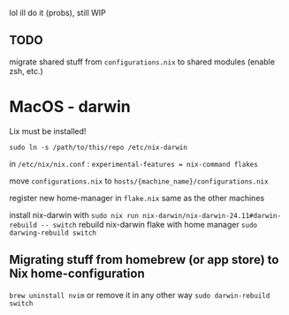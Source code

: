 lol ill do it (probs), still WIP

## TODO 
migrate shared stuff from `configurations.nix` to shared modules (enable zsh, etc.)

# MacOS - darwin
Lix must be installed!

`sudo ln -s /path/to/this/repo /etc/nix-darwin`

in `/etc/nix/nix.conf` : 
`experimental-features = nix-command flakes`

move `configurations.nix` to `hosts/{machine_name}/configurations.nix`

register new home-manager in `flake.nix` same as the other machines

install nix-darwin with `sudo nix run nix-darwin/nix-darwin-24.11#darwin-rebuild -- switch`
rebuild nix-darwin flake with home manager `sudo darwing-rebuild switch`

## Migrating stuff from homebrew (or app store) to Nix home-configuration
`brew uninstall nvim` or remove it in any other way
`sudo darwin-rebuild switch`
